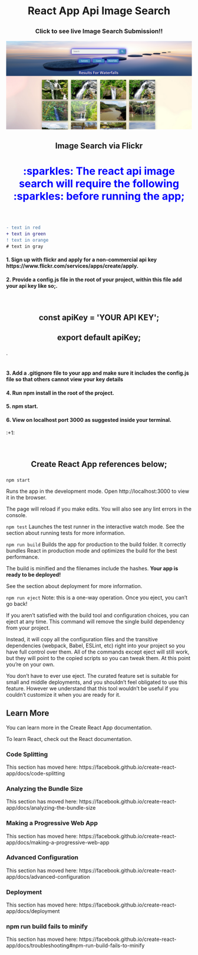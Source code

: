 <h1><b><p align="center">React App Api Image Search</p></b></h1>


<h3><b><p align="center">Click to see live Image Search Submission!!</p></b></h3>
<a href="https://reactapiimagesearch.netlify.com/" target="_blank"><img src="https://github.com/sargef/react-app-api-image-search/blob/master/src/images/reactimage.png"></a>

<h2><b><p align="center">Image Search via Flickr</p></b></h2>

<h1 style="color:blue"><p align="center"> :sparkles: The react api image search will require the following :sparkles: before running the app;  </p></h1>
<br />

```diff
- text in red
+ text in green
! text in orange
# text in gray
```

<h4><b>1. Sign up with flickr and apply for a non-commercial api key https://www.flickr.com/services/apps/create/apply.</h4></b>
<h4><b>2. Provide a config.js file in the root of your project, within this file add your api key like so;.</h4></b>
<br />

<h2><b><p align="center">const apiKey = 'YOUR API KEY';</p></b></h2>
<h2><b><p align="center">export default apiKey;</p></b></h2>
.
<br />
<br />
<h4><b>3. Add a .gitignore file to your app and make sure it includes the config.js file so that others cannot view your key details</h4></b>
<h4><b>4. Run npm install in the root of the project.</h4></b>
<h4><b>5. npm start.</h4></b>
<h4><b>6. View on localhost port 3000 as suggested inside your terminal.</h4></b> :+1:
<br />
<br />
<br />


<h2><b><p align="center">Create React App references below;</p></b></h2>

```npm start```
  
Runs the app in the development mode.
Open http://localhost:3000 to view it in the browser.

The page will reload if you make edits.
You will also see any lint errors in the console.

```npm test```
Launches the test runner in the interactive watch mode.
See the section about running tests for more information.

```npm run build```
Builds the app for production to the build folder.
It correctly bundles React in production mode and optimizes the build for the best performance.

The build is minified and the filenames include the hashes.
__Your app is ready to be deployed!__

See the section about deployment for more information.

```npm run eject```
Note: this is a one-way operation. Once you eject, you can’t go back!

If you aren’t satisfied with the build tool and configuration choices, you can eject at any time. This command will remove the single build dependency from your project.

Instead, it will copy all the configuration files and the transitive dependencies (webpack, Babel, ESLint, etc) right into your project so you have full control over them. All of the commands except eject will still work, but they will point to the copied scripts so you can tweak them. At this point you’re on your own.

You don’t have to ever use eject. The curated feature set is suitable for small and middle deployments, and you shouldn’t feel obligated to use this feature. However we understand that this tool wouldn’t be useful if you couldn’t customize it when you are ready for it.

<h2>Learn More</h3>
You can learn more in the Create React App documentation.

To learn React, check out the React documentation.

<h3>Code Splitting</h3>
This section has moved here: https://facebook.github.io/create-react-app/docs/code-splitting

<h3>Analyzing the Bundle Size</h3>
This section has moved here: https://facebook.github.io/create-react-app/docs/analyzing-the-bundle-size

<h3>Making a Progressive Web App</h3>
This section has moved here: https://facebook.github.io/create-react-app/docs/making-a-progressive-web-app

<h3>Advanced Configuration</h3>
This section has moved here: https://facebook.github.io/create-react-app/docs/advanced-configuration

<h3>Deployment</h3>
This section has moved here: https://facebook.github.io/create-react-app/docs/deployment

<h3>npm run build fails to minify</h3>
This section has moved here: https://facebook.github.io/create-react-app/docs/troubleshooting#npm-run-build-fails-to-minify


